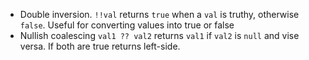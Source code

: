 - Double inversion. `!!val` returns `true` when a `val` is truthy, otherwise `false`. Useful for converting values into true or false
- Nullish coalescing `val1 ?? val2` returns `val1` if `val2` is `null` and vise versa. If both are true returns left-side.